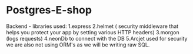 # Postgres-E-shop
Backend - libraries used:
1.express
2.helmet ( security middleware that helps you protect your app by setting various HTTP headers)
3.morgon (logs requests)
4.neonDb to connect with the DB
5.Arcjet used for security 
we are also not using ORM's as we will be writing raw SQL.
